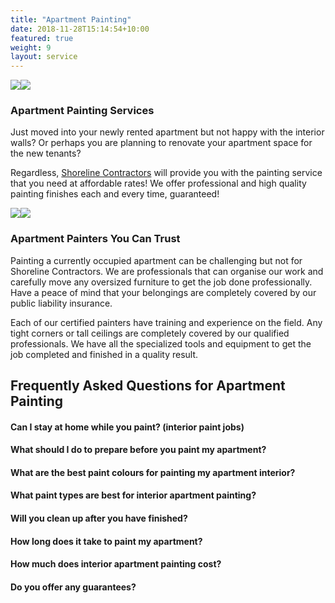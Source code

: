 ```yaml
---
title: "Apartment Painting"
date: 2018-11-28T15:14:54+10:00
featured: true
weight: 9
layout: service
---
```

<div>
    <div class="row flex">
        <div>
            <img src="https://www.newlinepainting.com.au/wp-content/uploads/2018/11/empty-clean-room.jpeg"
                class="lazyloaded" data-ll-status="loaded"><noscript><img
                    src="https://www.newlinepainting.com.au/wp-content/uploads/2018/11/empty-clean-room.jpeg" /></noscript>
        </div>
        <div>
            <h3>Apartment Painting Services</h3>
            <p></p>
            <p>Just moved into your newly rented apartment but not happy with the interior walls? Or perhaps you are
                planning to renovate your apartment space for the new tenants?</p>
            <p>Regardless, <a href="https://www.shorelinecontractors.ca/">Shoreline Contractors</a> will provide you
                with the painting service that you need at affordable rates! We offer professional and high quality
                painting finishes each and every time, guaranteed!</p>
            <p></p>
        </div>
    </div>
    <div class="container relative">
        <div class="row flex">
            <div>
                <img src="https://www.newlinepainting.com.au/wp-content/uploads/2021/05/apartment1.jpg"
                    class="lazyloaded" data-ll-status="loaded"><noscript><img
                        src="https://www.newlinepainting.com.au/wp-content/uploads/2021/05/apartment1.jpg" /></noscript>
            </div>
            <div>
                <h3>Apartment Painters You Can Trust</h3>
                <p></p>
                <p>Painting a currently occupied apartment can be challenging but not for Shoreline Contractors. We are
                    professionals that can organise our work and carefully move any oversized furniture to get the job
                    done professionally. Have a peace of mind that your belongings are completely covered by our public
                    liability insurance.</p>
                <p>Each of our certified painters have training and experience on the field. Any tight corners or tall
                    ceilings are completely covered by our qualified professionals. We have all the specialized tools
                    and equipment to get the job completed and finished in a quality result.</p>
                <p></p>
            </div>
        </div>
    </div>
    <div>
        <div class="container">
            <h2 class="text-center mb pb-">Frequently Asked Questions for Apartment Painting</h2>
            <div class="accordion">
                <h4 class="h6">Can I stay at home while you paint? (interior paint jobs)</h4>
                <div class="accordion__hidden" style="display: none;">
                    <p></p>
                    <p>Short answer is yes you can. However, we highly recommend all customers to seek alternative
                        accomodation for the entire period that we are painting.</p>
                    <p>If the house interiors are being painted while the house is still occupied, it is strongly
                        recommended that you wait for between two and three days to allow the fresh paint to dry and for
                        its
                        fumes to slowly subside.</p>
                    <p>This is, particularly, necessary for people with respiratory problems and allergies. If the
                        property’s occupants are elderly, it is recommended that you allow several days before you move
                        back
                        in.</p>
                    <p>The fumes from the fresh interior painting aren’t generally conducive for the vulnerable or those
                        with poor health.</p>
                    <p></p>
                </div>
            </div>
            <div class="accordion">
                <h4 class="h6">What should I do to prepare before you paint my apartment?</h4>
                <div class="accordion__hidden" style="display: none;">
                    <p></p>
                    <p>If the property is vacant (no furniture), then you don’t need to do anything! As long as there is
                        power to the property, we’ll take care of all prep work before we start painting</p>
                    <p>If the apartment is occupied, preparations are required to protect your prized items before
                        painting
                        commences.</p>
                    <p>For instance, the furniture should be removed and covered. You should also remove the appliances,
                        electronics, ornaments, paintings, and ensure the soft furnishings are well protected.</p>
                    <p>The walls should be cleaned and prepped. Give us a call on 1300 044 206 to discuss what prep work
                        is
                        required for your occupied apartment.</p>
                    <p></p>
                </div>
            </div>
            <div class="accordion">
                <h4 class="h6">What are the best paint colours for painting my apartment interior?</h4>
                <div class="accordion__hidden" style="display: none;">
                    <p></p>
                    <p>For interior apartment painting, it is generally advisable to go for the more neutral colour
                        tones
                        such as beige, grey, or off-white colours.</p>
                    <p>If you are painting the interior of a house that you will stay in, you will have lots of leeway
                        to
                        personalise your colour selections. For instance, you can opt for the warm-toned or cool-toned
                        colours.</p>
                    <p>You can also choose clear or more muted colours. The colour choice will also depend on the type
                        of
                        room being painted. We provide a free colour consultation service on every quote to find what
                        your
                        preferences to match you with the best colour palette.</p>
                    <p></p>
                </div>
            </div>
            <div class="accordion">
                <h4 class="h6">What paint types are best for interior apartment painting?</h4>
                <div class="accordion__hidden" style="display: none;">
                    <p></p>
                    <p>Depending on your budget and personal preferences, there are different types of paints that you
                        can
                        use for your house interiors. The choice is between latex and oil-based paints. Most of the
                        standard
                        paint is water-based or acrylic/latex paint.</p>
                    <p>These give you a somewhat flat finish on your interior walls without any glare. These also dry
                        quickly and are the cheapest paints. Water-based paints can also conceal the minor imperfections
                        on
                        the wall.</p>
                    <p>On the other end of the spectrum are the premium quality gloss paints or oil-based paints with
                        various finishes such as egg shell, satin and semi-gloss that give you various degrees of
                        shininess.
                        These are mostly used for trim detailing. Our professional Melbourne interior house painters use
                        the
                        highest quality paint. If you need advice on the best paint to use for your interior home
                        painting
                        and the pros and cons of each paint, give us a call today.</p>
                    <p></p>
                </div>
            </div>
            <div class="accordion">
                <h4 class="h6">Will you clean up after you have finished?</h4>
                <div class="accordion__hidden" style="display: none;">
                    <p></p>
                    <p>At Shoreline Contractors, we offer our clients a thorough and comprehensive interior home
                        cleaning
                        service from our partners, <a href="#">Shoreline Cleaning</a>. Our service includes doing a
                        thorough
                        clean-up after we are done.</p>
                    <p>We leave no traces of paint on your flooring, furniture, furnishings, appliances and electronics.
                        You
                        can be sure we will leave your house in a pristine shape after the interior painting is
                        complete.
                    </p>
                </div>
            </div>
            <div class="accordion">
                <h4 class="h6">How long does it take to paint my apartment?</h4>
                <div class="accordion__hidden" style="display: none;">
                    <p></p>
                    <p>Our professional painting service involves detailed work including prepping the surfaces to be
                        painted,
                        taping the edges, covering the floors, rearranging and covering the furniture and so forth.</p>
                    <p>Every apartment has slightly different layouts, wall prep requirements, number of coats, and the
                        weather
                        all play a role in how long it takes to complete your apartment paint.</p>
                    <p>On average, a 1 bedroom/studio apartment takes 2-4 days. And a 2 bedroom apartment takes 3-5 days
                        to
                        complete.</p>
                    <p></p>
                </div>
            </div>
            <div class="accordion">
                <h4 class="h6">How much does interior apartment painting cost?</h4>
                <div class="accordion__hidden" style="display: none;">
                    <p></p>
                    <p>The cost to paint interior of house is often one of the nagging factors for many homeowners. The
                        cost to
                        paint a room is charged per square meter or per hour.</p>
                    <p>It will also vary depending on whether you wish to use a single colour or multiple colours, the
                        amount of
                        prep and trim work required, and the type of paint and finishes that you want.</p>
                    <p></p>
                </div>
            </div>
            <div class="accordion">
                <h4 class="h6">Do you offer any guarantees?</h4>
                <div class="accordion__hidden" style="display: none;">
                    <p></p>
                    <p>At Shoreline Contractors, our interior apartment painting jobs are fully guaranteed and insured.
                        We offer
                        you a guarantee of up to 10 years on our paint jobs.</p>
                    <p></p>
                </div>
            </div>
        </div>